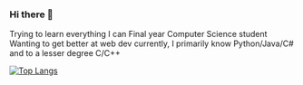 ### Hi there 👋

<!--
**VendrickNZ/VendrickNZ** is a ✨ _special_ ✨ repository because its `README.md` (this file) appears on your GitHub profile.

Here are some ideas to get you started:

- 🔭 I’m currently working on ...
- 🌱 I’m currently learning ...
- 👯 I’m looking to collaborate on ...
- 🤔 I’m looking for help with ...
- 💬 Ask me about ...
- 📫 How to reach me: ...
- 😄 Pronouns: ...
- ⚡ Fun fact: ...
-->

Trying to learn everything I can 
Final year Computer Science student
Wanting to get better at web dev currently, I primarily know Python/Java/C# and to a lesser degree C/C++

[![Top Langs](https://github-readme-stats.vercel.app/api/top-langs/?username=VendrickNZ&layout=compact)](https://github.com/anuraghazra/github-readme-stats)
